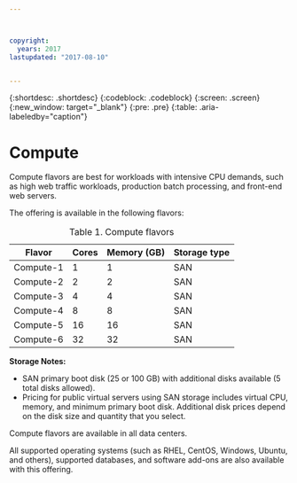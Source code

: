 ```yaml
---



copyright:
  years: 2017
lastupdated: "2017-08-10"


---
```


{:shortdesc: .shortdesc}
{:codeblock: .codeblock}
{:screen: .screen}
{:new_window: target="_blank"}
{:pre: .pre}
{:table: .aria-labeledby="caption"}

# Compute
Compute flavors are best for workloads with intensive CPU demands, such as high web traffic workloads, production batch processing, and front-end web servers.

The offering is available in the following flavors:

<table>
<CAPTION>Table 1. Compute flavors</CAPTION>
<THEAD>
<TR>
<th>Flavor</th>
<th>Cores</th>
<th>Memory (GB)</th>
<th>Storage type</th>
</TR>
</THEAD>
<TBODY>
<tr>
<td>Compute-1</td>
<td>1</td>
<td>1</td>
<td>SAN</td>
</tr>
<tr>
<td>Compute-2</td>
<td>2</td>
<td>2</td>
<td>SAN</td>
</tr>
<tr>
<td>Compute-3</td>
<td>4</td>
<td>4</td>
<td>SAN</td>
</tr>
<tr>
<td>Compute-4</td>
<td>8</td>
<td>8</td>
<td>SAN</td>
</tr>
<tr>
<td>Compute-5</td>
<td>16</td>
<td>16</td>
<td>SAN</td>
</tr>
<tr>
<td>Compute-6</td>
<td>32</td>
<td>32</td>
<td>SAN</td>
</tr>
</TBODY>
</table>

**Storage Notes:**
* SAN primary boot disk (25 or 100 GB) with additional disks available (5 total disks allowed).
* Pricing for public virtual servers using SAN storage includes virtual CPU, memory, and minimum primary boot disk. Additional disk prices depend on the disk size and quantity that you select.  

Compute flavors are available in all data centers.

All supported operating systems (such as RHEL, CentOS, Windows, Ubuntu, and others), supported  databases, and software add-ons are also available with this offering.  

